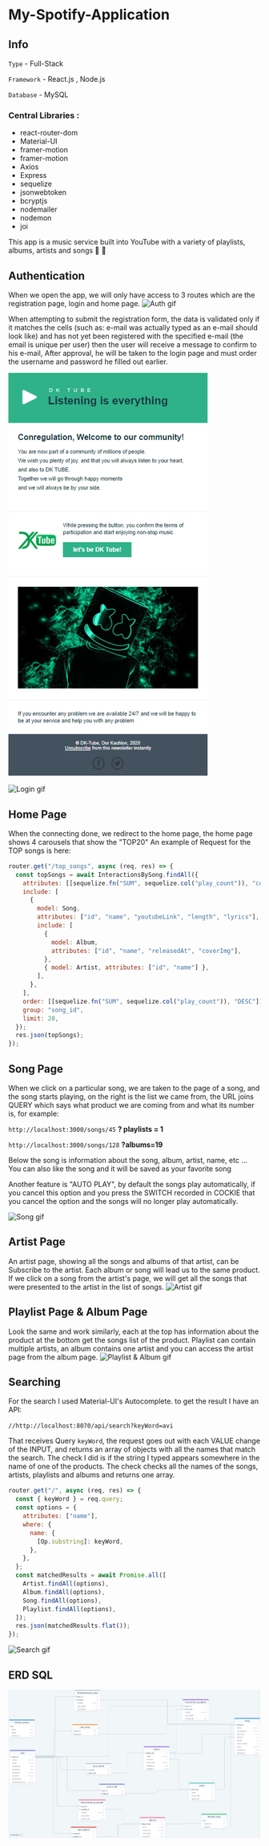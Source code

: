 # My-Spotify-Application

## Info

`Type` - Full-Stack

`Framework` - React.js , Node.js

`Database` - MySQL

### Central Libraries :

- react-router-dom
- Material-UI
- framer-motion
- framer-motion
- Axios
- Express
- sequelize
- jsonwebtoken
- bcryptjs
- nodemailer
- nodemon
- joi

This app is a music service built into YouTube with a variety of playlists, albums, artists and songs 🎵 🎤

## Authentication

When we open the app, we will only have access to 3 routes which are the registration page, login and home page.
![Auth gif](./readme-files/Auth.gif)

When attempting to submit the registration form, the data is validated only if it matches the cells (such as: e-mail was actually typed as an e-mail should look like) and has not yet been registered with the specified e-mail (the email is unique per user) then the user will receive a message to confirm to his e-mail, After approval, he will be taken to the login page and must order the username and password he filled out earlier.

![mail for example](./readme-files/mail.png)

![Login gif](./readme-files/Login.gif)

## Home Page

When the connecting done, we redirect to the home page, the home page shows 4 carousels that show the "TOP20"
An example of Request for the TOP songs is here:

```js
router.get("/top_songs", async (req, res) => {
  const topSongs = await InteractionsBySong.findAll({
    attributes: [[sequelize.fn("SUM", sequelize.col("play_count")), "counterPlayer"]],
    include: [
      {
        model: Song,
        attributes: ["id", "name", "youtubeLink", "length", "lyrics"],
        include: [
          {
            model: Album,
            attributes: ["id", "name", "releasedAt", "coverImg"],
          },
          { model: Artist, attributes: ["id", "name"] },
        ],
      },
    ],
    order: [[sequelize.fn("SUM", sequelize.col("play_count")), "DESC"]],
    group: "song_id",
    limit: 20,
  });
  res.json(topSongs);
});
```

## Song Page

When we click on a particular song, we are taken to the page of a song, and the song starts playing, on the right is the list we came from, the URL joins QUERY which says what product we are coming from and what its number is, for example:

`http://localhost:3000/songs/45` **? playlists = 1**

`http://localhost:3000/songs/128` **?albums=19**

Below the song is information about the song, album, artist, name, etc ...
You can also like the song and it will be saved as your favorite song

Another feature is "AUTO PLAY", by default the songs play automatically, if you cancel this option and you press the SWITCH recorded in COCKIE that you cancel the option and the songs will no longer play automatically.

![Song gif](./readme-files/Song.gif)

## Artist Page

An artist page, showing all the songs and albums of that artist, can be Subscribe to the artist.
Each album or song will lead us to the same product.
If we click on a song from the artist's page, we will get all the songs that were presented to the artist in the list of songs.
![Artist gif](./readme-files/Artist.gif)

## Playlist Page & Album Page

Look the same and work similarly, each at the top has information about the product at the bottom get the songs list of the product.
Playlist can contain multiple artists, an album contains one artist and you can access the artist page from the album page.
![Playlist & Album gif](./readme-files/PlaylistAlbum.gif)

## Searching

For the search I used Material-UI's Autocomplete.
to get the result I have an API:

`//http://localhost:8070/api/search?keyWord=avi`

That receives Query `keyWord`, the request goes out with each VALUE change of the INPUT, and returns an array of objects
with all the names that match the search. The check I did is if the string I typed appears somewhere in the name of one of the products. The check checks all the names of the songs, artists, playlists and albums and returns one array.

```js
router.get("/", async (req, res) => {
  const { keyWord } = req.query;
  const options = {
    attributes: ["name"],
    where: {
      name: {
        [Op.substring]: keyWord,
      },
    },
  };
  const matchedResults = await Promise.all([
    Artist.findAll(options),
    Album.findAll(options),
    Song.findAll(options),
    Playlist.findAll(options),
  ]);
  res.json(matchedResults.flat());
});
```

![Search gif](./readme-files/Search.gif)

## ERD SQL

![ERD SQL](./readme-files/drawSQL.png)
